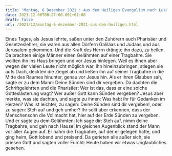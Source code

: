 ```yaml
---
title: 'Montag, 6 Dezember 2021 : Aus dem Heiligen Evangelium nach Lukas - Lk 5,17-26.'
date: 2021-12-06T08:27:00.001+01:00
draft: false
url: /2021/12/montag-6-dezember-2021-aus-dem-heiligen.html
---
```


Eines Tages, als Jesus lehrte, saßen unter den Zuhörern auch Pharisäer und Gesetzeslehrer; sie waren aus allen Dörfern Galiläas und Judäas und aus Jerusalem gekommen. Und die Kraft des Herrn drängte ihn dazu, zu heilen. Da brachten einige Männer einen Gelähmten auf einer Tragbahre. Sie wollten ihn ins Haus bringen und vor Jesus hinlegen. Weil es ihnen aber wegen der vielen Leute nicht möglich war, ihn hineinzubringen, stiegen sie aufs Dach, deckten die Ziegel ab und ließen ihn auf seiner Tragbahre in die Mitte des Raumes hinunter, genau vor Jesus hin. Als er ihren Glauben sah, sagte er zu dem Mann: Deine Sünden sind dir vergeben. Da dachten die Schriftgelehrten und die Pharisäer: Wer ist das, dass er eine solche Gotteslästerung wagt? Wer außer Gott kann Sünden vergeben? Jesus aber merkte, was sie dachten, und sagte zu ihnen: Was habt ihr für Gedanken im Herzen? Was ist leichter, zu sagen: Deine Sünden sind dir vergeben!, oder zu sagen: Steh auf und geh umher? Ihr sollt aber erkennen, dass der Menschensohn die Vollmacht hat, hier auf der Erde Sünden zu vergeben. Und er sagte zu dem Gelähmten: Ich sage dir: Steh auf, nimm deine Tragbahre, und geh nach Hause! Im gleichen Augenblick stand der Mann vor aller Augen auf. Er nahm die Tragbahre, auf der er gelegen hatte, und ging heim, Gott lobend und preisend. Da gerieten alle außer sich; sie priesen Gott und sagten voller Furcht: Heute haben wir etwas Unglaubliches gesehen.